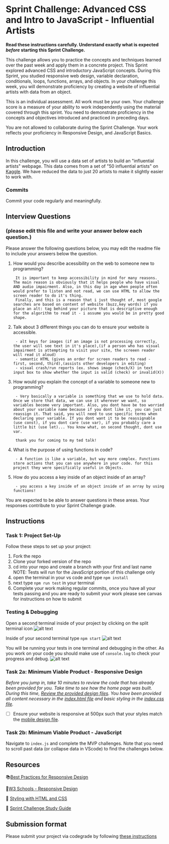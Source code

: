 # Sprint Challenge: Advanced CSS and Intro to JavaScript - Influential Artists

**Read these instructions carefully. Understand exactly what is expected _before_ starting this Sprint Challenge.**

This challenge allows you to practice the concepts and techniques learned over the past week and apply them in a concrete project. This Sprint explored advanced CSS and introductory JavaScript concepts. During this Sprint, you studied responsive web design, variable declaration, conditionals, loops, functions, arrays, and objects. In your challenge this week, you will demonstrate proficiency by creating a website of influential artists with data from an object.

This is an individual assessment. All work must be your own. Your challenge score is a measure of your ability to work independently using the material covered through this sprint. You need to demonstrate proficiency in the concepts and objectives introduced and practiced in preceding days.

You are not allowed to collaborate during the Sprint Challenge. Your work reflects your proficiency in Responsive Design, and JavaScript Basics.


## Introduction

In this challenge, you will use a data set of artists to build an "influential artists" webpage. This data comes from a set of "50 influential artists" on [Kaggle](https://www.kaggle.com/ikarus777/best-artworks-of-all-time). We have reduced the data to just 20 artists to make it slightly easier to work with.

### Commits

Commit your code regularly and meaningfully. 

## Interview Questions
### (please edit this file and write your answer below each question.)

Please answer the following questions below, you may edit the readme file to include your answers below the question.

1. How would you describe acessibility on the web to someone new to programming?

        It is important to keep accessibility in mind for many reasons. The main reason is obviously that it helps people who have visual AND audio impairment. Also, in this day in age when people often would prefer to listen and not read, we can use HTML to allow the screen reader to do it's thing.
        Finally, and this is a reason that i just thought of, most google searches are based on content of website (buzz,key words) if you place an alt: tag behind your picture that is descriptive enough for the algorithm to read it - i assume you would be in pretty good shape.

2. Talk about 3 different things you can do to ensure your website is accessible. 

        - alt keys for images (if an image is not processing correctly, the user will see text in it's place),(if a person who has visual impairment is attempting to visit your site, the screeen reader will read it aloud)
        - semantic HTML (gives an order for screen readers to read - first, second, third),(assists other developers in editing)
        - visual crash/run reports (ex. shows image (check/X) in text input box to show whether the input is valid (check) or invalid(X))

3. How would you explain the concept of a variable to someone new to programming?

        - Very basically a variable is something that we use to hold data. Once we store that data, we can use it wherever we want, so variables become very important. Also, you dont have be too worried about your variable name because if you dont like it, you can just reassign it. That said, you will need to use specific terms when declaring your variable. If you dont want it to be reassignable (use const), if you dont care (use var), if you probably care a little bit (use let)... You know what, on second thought, dont use var.

        thank you for coming to my ted talk!

4. What is the purpose of using functions in code?

        - A function is like a variable, but way more complex. Functions store actions that you can use anywhere in your code. for this project they were specifically useful in Objects.

5. How do you access a key inside of an object inside of an array?

        - you access a key inside of an object inside of an array by using functions! 

You are expected to be able to answer questions in these areas. Your responses contribute to your Sprint Challenge grade. 

## Instructions

### Task 1: Project Set-Up

Follow these steps to set up your project:

1. Fork the repo
2. Clone your forked version of the repo
3. cd into your repo and create a branch with your first and last name
NOTE: Tests will run for the JavaScript portion of this challenge only
4. open the terminal in your vs code and type `npm install`
5. next type `npm run test` in your terminal
6. Complete your work making regular commits, once you have all your tests passing and you are ready to submit your work please see canvas for instructions on how to submit

### Testing & Debugging

Open a second terminal inside of your project by clicking on the split terminal icon
![alt text](assets/split_terminal.png "Split Terminal")

Inside of your second terminal type `npm start` 
![alt text](assets/npm_start.png "type npm start")

You will be running your tests in one terminal and debugging in the other. As you work on your code you should make use of `console.log` to check your progress and debug.
![alt text](assets/tests_debug_terminal_final.png "your terminal should look like this")

### Task 2a:  Minimum Viable Product - Responsive Design

*Before you jump in, take 10 minutes to review the code that has already been provided for you. Take time to see how the home page was built. During this time, [Review the provided design files](design/). You have been provided all content necessary in the [index.html file](index.html) and basic styling in the [index.css file](css/index.css).*

* [ ] Ensure your website is responsive at 500px such that your styles match the [mobile design file](design/Mobile.png).

### Task 2b: Minimum Viable Product - JavaScript

Navigate to `index.js` and complete the MVP challenges. Note that you need to scroll past data (or collapse data in VScode) to find the challenges below.



## Resources

📚[Best Practices for Responsive Design](https://www.browserstack.com/guide/responsive-design-breakpoints)

🤝[W3 Schools - Responsive Design](https://www.w3schools.com/html/html_responsive.asp)

👀 [Styling with HTML and CSS](https://www.w3schools.com/html/html_css.asp)

🦄 [Sprint Challenge Study Guide](https://www.notion.so/lambdaschool/Unit-1-Sprint-2-Study-Guide-16f656025c8744458addb068e6348101)


## Submission format

Please submit your project via codegrade by following [these instructions](https://www.notion.so/lambdaschool/Submitting-an-assignment-via-Code-Grade-A-Step-by-Step-Walkthrough-07bd65f5f8364e709ecb5064735ce374)


